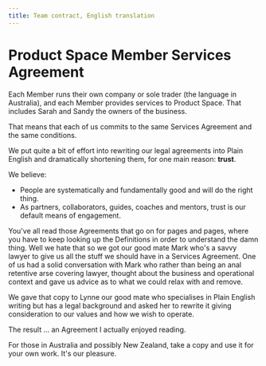 ```yaml
---
title: Team contract, English translation
---
```


Product Space Member Services Agreement
===================

Each Member runs their own company or sole trader (the language in Australia), and each Member provides services to Product Space. That includes Sarah and Sandy the owners of the business.

That means that each of us commits to the same Services Agreement and the same conditions.

We put quite a bit of effort into rewriting our legal agreements into Plain English and dramatically shortening them, for one main reason: **trust**. 

We believe:

- People are systematically and fundamentally good and will do the right thing.
-  As partners, collaborators, guides, coaches and mentors, trust is our default means of engagement. 

 You've all read those Agreements that go on for pages and pages, where you have to keep looking up the Definitions in order to understand the damn thing. Well we hate that so we got our good mate Mark who's a savvy lawyer to give us all the stuff we should have in a Services Agreement. One of us had a solid conversation with Mark who rather than being an anal retentive arse covering lawyer, thought about the business and operational context and gave us advice as to what we could relax with and remove. 
 
 We gave that copy to Lynne our good mate who specialises in Plain English writing but has a legal background and asked her to rewrite it giving consideration to our values and how we wish to operate.
 
 The result ... an Agreement I actually enjoyed reading. 

 For those in Australia and possibly New Zealand, take a copy and use it for your own work. It's our pleasure. 
